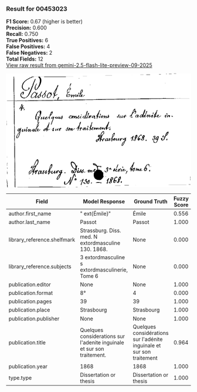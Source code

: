 ### Result for 00453023
**F1 Score:** 0.67 (higher is better)<br>**Precision:** 0.600<br>**Recall:** 0.750<br>**True Positives:** 6<br>**False Positives:** 4<br>**False Negatives:** 2<br>**Total Fields:** 12<br>[View raw result from gemini-2.5-flash-lite-preview-09-2025](https://github.com/RISE-UNIBAS/humanities_data_benchmark/blob/main/results/2025-10-01/T0216/request_T0216_00453023.json)

<img src="https://github.com/RISE-UNIBAS/humanities_data_benchmark/blob/main/benchmarks/zettelkatalog/images/00453023.jpg?raw=true" alt="00453023" width="600px">

| Field | Model Response | Ground Truth | Fuzzy Score | Match |
|-------|----------------|--------------|-------------|-------|
| author.first_name | "	ext{Émile}" | Émile | 0.556 | ❌ |
| author.last_name | Passot | Passot | 1.000 | ✅ |
| library_reference.shelfmark | Strassburg. Diss. med. N	extordmasculine 130. 1868. | None | 0.000 | ❌ |
| library_reference.subjects | 3	extordmasculine s	extordmasculinerie, Tome 6 | None | 0.000 | ❌ |
| publication.editor | None | None | 1.000 | ✅ |
| publication.format | 8° | 4 | 0.000 | ❌ |
| publication.pages | 39 | 39 | 1.000 | ✅ |
| publication.place | Strasbourg | Strasbourg | 1.000 | ✅ |
| publication.publisher | None | None | 1.000 | ✅ |
| publication.title | Quelques considerations sur l'adenite inguinale et sur son traitement. | Quelques considérations sur l'adénite inguinale et sur son traitement | 0.964 | ✅ |
| publication.year | 1868 | 1868 | 1.000 | ✅ |
| type.type | Dissertation or thesis | Dissertation or thesis | 1.000 | ✅ |
